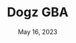 ---
layout: gba
title: "Dogz GBA"
categories:
 - approved
 - gba
 - universal
 - safe
tags:
- animals
- dogz
date: May 16, 2023
permalink: /games/dogz-gba/play/details
publisher: Ubisoft
id: dogz-gba
---